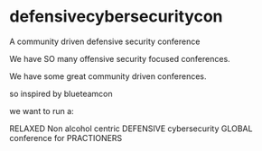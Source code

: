 # defensivecybersecuritycon
A community driven defensive security conference

We have SO many offensive security focused conferences.

We have some great community driven conferences.

so inspired by blueteamcon

we want to run a:

RELAXED
Non alcohol centric
DEFENSIVE
cybersecurity
GLOBAL
conference
for
PRACTIONERS


